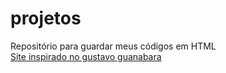 # projetos
 Repositório para guardar meus códigos em HTML
 <br>
<a href = "https://yurilohan.github.io/projetos/teste/index.html " target ="_blank">Site inspirado no gustavo guanabara</a>